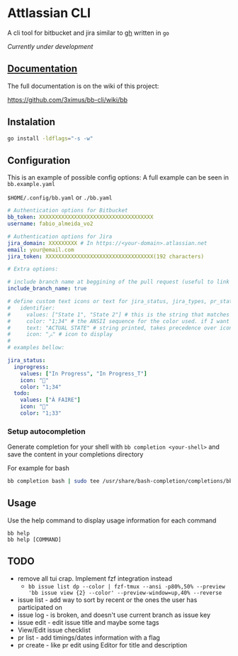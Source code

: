 # Attlassian CLI

A cli tool for bitbucket and jira similar to [gh](https://cli.github.com/) written in `go`

_Currently under development_

## [Documentation](https://github.com/3ximus/bb-cli/wiki/bb)

The full documentation is on the wiki of this project:

https://github.com/3ximus/bb-cli/wiki/bb

## Instalation

```bash
go install -ldflags="-s -w"
```

## Configuration

This is an example of possible config options:
A full example can be seen in `bb.example.yaml`

`$HOME/.config/bb.yaml` or `./bb.yaml`

```yaml
# Authentication options for Bitbucket
bb_token: XXXXXXXXXXXXXXXXXXXXXXXXXXXXXXXXXXXX
username: fabio_almeida_vo2

# Authentication options for Jira
jira_domain: XXXXXXXXX # In https://<your-domain>.atlassian.net
email: your@email.com
jira_token: XXXXXXXXXXXXXXXXXXXXXXXXXXXXXXXXXX(192 characters)

# Extra options:

# include branch name at beggining of the pull request (useful to link with jira tickets)
include_branch_name: true

# define custom text icons or text for jira_status, jira_types, pr_status or pipeline_status. The format is as follows:
#   identifier:
#     values: ["State 1", "State 2"] # this is the string that matches the state being printed
#     color: "1;34" # the ANSII sequence for the color used. if I want to remove icon 1;38;5;235;44
#     text: "ACTUAL STATE" # string printed, takes precedence over icon
#     icon: "ﲊ" # icon to display
#
# examples bellow:

jira_status:
  inprogress:
    values: ["In Progress", "In Progress_T"]
    icon: ""
    color: "1;34"
  todo:
    values: ["À FAIRE"]
    icon: ""
    color: "1;33"
```

### Setup autocompletion

Generate completion for your shell with `bb completion <your-shell>` and save the content in your completions directory

For example for bash

```bash
bb completion bash | sudo tee /usr/share/bash-completion/completions/bb.bash >/dev/null
```

## Usage

Use the help command to display usage information for each command

```
bb help
bb help [COMMAND]
```

## TODO

- remove all tui crap. Implement fzf integration instead
    - `bb issue list dp --color | fzf-tmux --ansi -p80%,50% --preview 'bb issue view {2} --color' --preview-window=up,40% --reverse`
- issue list - add way to sort by recent or the ones the user has participated on
- issue log - is broken, and doesn't use current branch as issue key
- issue edit - edit issue title and maybe some tags
- View/Edit issue checklist
- pr list - add timings/dates information with a flag
- pr create - like pr edit using Editor for title and description

